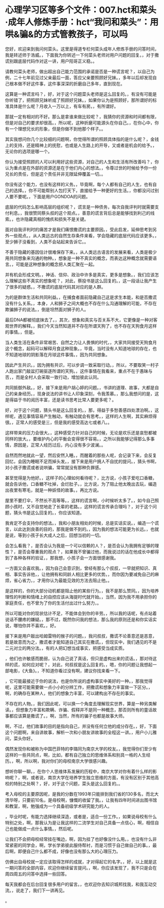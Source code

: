 # 心理学习区等多个文件：007.hct和菜头·成年人修炼手册：hct“我问和菜头”：用哄&骗&的方式管教孩子，可以吗 

您好，欢迎来到我问何菜头。这里是得道专栏何菜头成年人修炼手册的问答时间，我是转述师于浩威。，下面我为你转述一下何菜头老师对用户问题的回复。，对于撒谎别跟底层代码作对这一讲，用户阳哥正义稳。。

请教何菜头老师，做出超出自己能力范围的承诺是否是一种谎言呢？，以自己为例，二十七年前见过父亲最后一面，答应父亲要照顾好兄妹。，多年以后却发现自己根本做不好这件事，这件事深深的折磨自己多年，直到现在。

这算是一种谎言吗？，好，对于这个问题菜头老师是这么回复的。，有没有可能是你听错了，把照顾兄妹听成了照顾好兄妹。，如果你认为是照顾好，那所谓好的标准具体是什么呢？月收入一万以上，有车有房。，有所谓好。

那就一定有相对的不好。那么是拿谁来做比较呢？，我猜你的资源和时间都有限，但是对自己的要求却很高。，所以呢，这种折磨可能源头在你自己。，在你心中，你有一个理想兄长的形象，但是你做不到他那个样子。。

其实我想问你几个比较细的问题啊，你觉得所谓的照顾具体指的是什么呢？，金钱上的支持，还是精神上的抚慰，也或是人生路上的开导，又或者是机会的给予。，无论你的选项是哪一个。

你认为接受照顾的人可以利用好这些资源，对自己的人生和生活有所改善吗？，你认为重点是在外部的资源还是在于他们内心的想法。，令尊过世的时候给予你一份兄长的责任，但是这个责任并非无限延伸覆盖一切。。

你没有这个能力，也没有这样的义务。，毕竟啊，每个人都有自己的人生，也有自己的选择。，你不可能帮别人包打天下，直接给予一种更好的生活。，你都没问过别人要不要呢。，下面是用户GONDOA的问题。

底层的代码怎么影响高层的组织呢？，谎言是一种债务，每次自我评判时就需要支付利息。，我很赞同蔡头叔的这个观点。，善意的谎言背后总是能够找到利己的线索。，也许隐藏真相的愧疚和损失不是关键。

面对自我评判时的痛苦才是我们痛恨撒谎的主要原因。，受此启发，延伸思考到另外一些观点。，从人类远古的自然生存条件来看，学会隐藏的底层代码应该更多。，至少狮子没看到，人类不会站起来告诉它。。

不善于隐藏的基因估计很难保存下来。，从人类远古语言的发展来看，人类是极少用共同想象来沟通的物种。，想象是一种不真实的概念，而表达这种概念就需要语言。，可能是这种想象的概念把人类汇聚在一起。

并有机会形成文明。，神话、信仰、政治中许多是真实，更多是想象。，我们应该怎么理解这些不真实的想象呢？，对此，蔡投书是这么回复的。，这一段话让我产生了很多的疑惑。，不撒谎的底层代码其对应的是人群。

为的是群体生活和共同利益。，在捕食者面前隐藏自己这是求生本能，和是否撒谎没有什么关系。，本身，人和狮子之间大概也不存在什么沟通理解的可能，不存在欺骗狮子的说法。，倒是坦然面对狮子的人。

最后DNA都被彻底抹去了。，其次，想象和真实与否关系不大，它更像是一种对客观世界的解释。，我们今天当然知道并不存在所谓天狗了，也不存在天狗食月这样的事情。，但是。

当人类生活在条件非常艰苦、自然之力让人畏惧的时代，，大家共同接受天狗食月这个概念，起码可以解释月食这种现象。，毕竟，当时没有人知道地球的存在，也不知道地球的阴影落在月球这件事情。，因为共同想象。

因此产生共识。，因为拥有共识，可以步调一致采取行动。，所以，不要取笑一村子人跑出家门敲盆打碗驱逐所谓的天狗。，这件事情在我看来，重点不在于愚昧与否，，而是全村人会采取一致行动，增加彼此认同。

共同抵御外敌。，好，接下来是用户胡心婷的问题。，书讲的道理、故事，大都是自己的亲身经历。，现身说法的讲书让人印象深刻，令我羡慕。，那么我想问的是，这是得益于书的阅历丰富，还是读书思考比常人要更多呢？。

好，对于这个问题，猜头书是这么回复的。，那，得益于多愁善感四处漂泊啊。，这样呢，遇见事情容易产生触动，有触动就会有思考。，这样的人生啊，其实麻烦得很。，正常人的感受是三，但是我的感受高达七或者八。。

这样带来的压力会很大。，这种感受力针对自己的时候，无论是欢乐还是哀愁都被同样的放大。，要维护内心的平衡会变得很不容易。，之所以我能够记得那么多事情，原因是，正常人经历过后，内心没有多少波澜。。

自然而然地就此一望，然后安然入睡。，而醒着的那些人呢，会记录下来，会反复回忆，会因为睡眠不足而掉头发。，接下来是用户拥人不自扰的提问。，猜头书啊，对小孩子撒谎或者说哄骗，常常就没有那种负罪感。

甚至觉得是为他好。，这样子的心理如何看待呢？，比方说，小孩子爱吃口香糖，就会告诉他，口香糖不吐掉，会烂肚子。，比方说，为了阻止他太晚出去玩，编造出夜里有寒毛，就是一种妖怪的故事。，再比方说。

屋里不要打伞，不然长不高等等。，这样的谎言啊，小时候听太多了。，如今自己照顾小孩时，又不自觉地走了长辈的老路。，这样的谎言传承合理吗？，对于这个问题，猜头书是这么回复的。，你应该知道。

我肯定不会支持你的想法。，我和小朋友相处的时候，总是实话实说。，编造一个谎言，以此达到良善的目的，那我是做不到的。，因为我的想法可能更为长远。，也就是说，等到小孩子长大成人之后，回想当初的一切。

会怎么看我？，是否会认为我是一个可以信赖的人？，是否会认为我拥有足够的理性？，是否会尊重我的观点？，如果我不曾骗过他，而我说过的话在他成长中都得到了各种各样的验证，，那我想，小孩子会一方面很感谢我。

一方面又会喜欢我。，因为自己会意识到，曾经有那么个叔叔，一早就把知识、真相、事实告诉他，，让他拥有和同龄人相比更多的优势。，而你因为要减免自己的麻烦，省心省力，，才用你认为最能见效的方法去阻止他。。

是这样的，你的大部分动机都是阻止他的某些行为。，我不是那么赞同。，因为培养理性的判断和情绪上的自控应该从海提时代就开始。，当然，因为我不用承担你的家庭责任，也不曾为了你的生活付出过什么努力，。

所以可能对你的现状估计不足，不能体会到你的辛劳。，所以我的话呢，有点站着说话不腰疼的嫌疑。，那不过，既然你问我的想法，那么我的原则还是和你实话实说，哪怕你并不喜欢。，好。

接下来是用户敲出哈姆雷特的猴子的问题。，我问叔叔，撒谎不论善意还是恶意，若是故意而为之，撒谎者才能知道自己其实在撒谎。，但现实中，我们遇见的不是二元对立的两分法。，有的人把幻想当成事实，把感受当成实质。

，他们也许敏感而脆弱，认为自己说了真话，但只是虚构出来的谎话。，那对待这样的谎，如何应对呢？，对此，何叔叔是这么回复的。，嗯，你的问题让我想起一部电影，《大鱼》。，不知道你看过没有啊，建议你找来看一下。

，它可能最接近于你的说法，也是你所说的虚构事实中美好的一种。，那我觉得呢，这里可能需要做一点小小的分辨工作，把撒谎和想象力丰富做一下区分。，啊，的确存在某种人，他们的想象力丰富，可以建构出不存在的事实。

不存在的人物。，我们因此呢，可以换一个角度去理解现实世界，算是一种另类解读。，但想象力丰富和欺瞒、诈骗、假释并不是同一种概念，那否则所有的童话故事都应该算是撒谎了。，啊，当然，所有的骗子也都是故事大师。

啊，不过，他们故事的目的是指向自己，并没有任何立他的成分存在。，好，下面这个问题啊，来自讲故事，解析一次和小朋友讲故事的全程这一讲。，用户小儿雅问，菜头你好。

偶然发现你和被称为中国巴菲特的李璐同为南京大学的校友。，我觉得你们至少有这样的一些共同点，啊，比如，都有自己独立的思维体系和别具一格的人生经历。，啊，所以啊，我对你们的母校南京大学很感兴趣。

想听你聊一聊。，在你个人思维体系发展的历程中，南京大学对你有着什么样的影响呢？，啊，或者说，南京大学在培养学生独立思维的方面，有没有区别于其他高校的特别之处啊？，好，对于这个问题，菜头是这么回复的。。

考入母校的主要原因呢，是我的分数在1993年只能排到我们省的130多名，而北大清华呀，只要前10名，是母校啊，慷慨的收留了我。，让我有四年时间进出图书馆和教室，啊，勉强成为一个具备初级学术研究能力的人。

，毕业时呢，有能力选择继续深造，或者是，适合一份工作。，如果说母校有什么特别之处，啊，那我认为是让我这样的二流学生对自己具备一点信心，啊，相信自己也能做成一点什么事情。，然后呢。

让我们不会把母校经常挂在嘴边，啊，因为挂了也好像没什么用。，也没有什么非常紧密的同学会，啊，学长学弟彼此服侍帮衬，而是习惯于自己做自己的事。，最后啊，即便自己什么都不成，好像也没有那么大的心理压力。

仿佛出自母校就一定应该取得怎样的成就，才对得起它的名字。，好，以上就是这一期问答的全部内容，欢迎你继续留言提问。，啊，你应该发现了，我不只是会在周四周五的问答中选择一些回答。

每天我都会在后台回复很多用户的留言。，也欢迎你去知识城邦找我，和我互动交流。，说走了，我们下一讲再见。

。